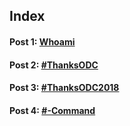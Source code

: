 ## Index

#### Post 1: [Whoami](https://gassenmj.github.io/whoami)

#### Post 2: [#ThanksODC](https://gassenmj.github.io/thanksODC)

#### Post 3: [#ThanksODC2018](https://gassenmj.github.io/thanksODC2018)

#### Post 4: [#-Command](https://gassenmj.github.io/hashcommand)
